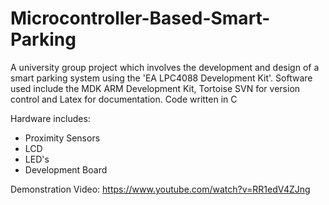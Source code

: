 # Microcontroller-Based-Smart-Parking
A university group project which involves the development and design of a smart parking system using the 'EA LPC4088 Development Kit'.  Software used include the MDK ARM Development Kit, Tortoise SVN for version control and Latex for documentation. Code written in C 

Hardware includes:
- Proximity Sensors
- LCD
- LED's
- Development Board

Demonstration Video: https://www.youtube.com/watch?v=RR1edV4ZJng
